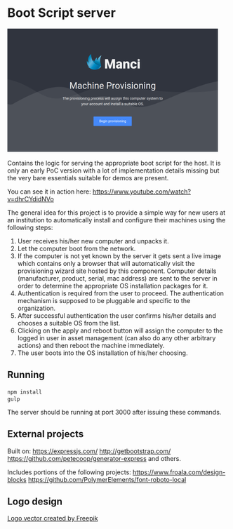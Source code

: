 # Boot Script server

![Welcome screen](/screenshots/welcome_small.png)

Contains the logic for serving the appropriate boot script for the host. It is only an early PoC version with a lot of implementation details missing but the very bare essentials suitable for demos are present.

You can see it in action here:
https://www.youtube.com/watch?v=dhrCYdidNVo

The general idea for this project is to provide a simple way for new users at an institution to automatically install and configure their machines using the following steps:

1. User receives his/her new computer and unpacks it.
2. Let the computer boot from the network.
3. If the computer is not yet known by the server it gets sent a live image which contains only a browser that will automatically visit the provisioning wizard site hosted by this component. Computer details (manufacturer, product, serial, mac address) are sent to the server in order to determine the appropriate OS installation packages for it.
4. Authentication is required from the user to proceed. The authentication mechanism is supposed to be pluggable and specific to the organization.
5. After successful authentication the user confirms his/her details and chooses a suitable OS from the list.
6. Clicking on the apply and reboot button will assign the computer to the logged in user in asset management (can also do any other arbitrary actions) and then reboot the machine immediately.
7. The user boots into the OS installation of his/her choosing.

## Running

```
npm install
gulp
```

The server should be running at port 3000 after issuing these commands.

## External projects

Built on:
https://expressjs.com/
http://getbootstrap.com/
https://github.com/petecoop/generator-express
and others.

Includes portions of the following projects:
https://www.froala.com/design-blocks
https://github.com/PolymerElements/font-roboto-local


## Logo design

[Logo vector created by Freepik](https://www.freepik.com/free-photos-vectors/logo)
